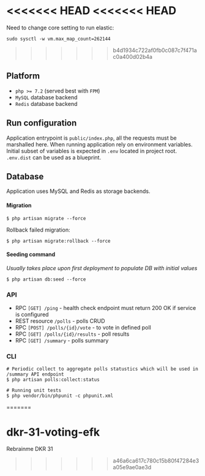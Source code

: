 <<<<<<< HEAD
<<<<<<< HEAD
=======
Need to change core setting to run elastic:
```shell script
sudo sysctl -w vm.max_map_count=262144
```

>>>>>>> b4d1934c722af0fb0c087c7f471ac0a400d02b4a
## Platform
* `php >= 7.2` (served best with `FPM`)
* `MySQL` database backend
* `Redis` database backend

## Run configuration
Application entrypoint is `public/index.php`, all the requests must be marshalled here.
When running application rely on environment variables. Initial subset of variables is expected in `.env` located
in project root. `.env.dist` can be used as a blueprint. 

## Database
Application uses MySQL and Redis as storage backends.

#### Migration
```shell script
$ php artisan migrate --force
```
Rollback failed migration:
```
$ php artisan migrate:rollback --force
```

#### Seeding command
*Usually takes place upon first deployment to populate DB with initial values*
```shell script
$ php artisan db:seed --force
```

### API

* RPC `[GET] /ping` - health check endpoint must return 200 OK if service is configured
* REST resource `/polls` - polls CRUD
* RPC `[POST] /polls/{id}/vote` - to vote in defined poll
* RPC `[GET] /polls/{id}/results` - poll results
* RPC `[GET] /summary` - polls summary

### CLI

```
# Periodic collect to aggregate polls statustics which will be used in /summary API endpoint
$ php artisan polls:collect:status

# Running unit tests
$ php vendor/bin/phpunit -c phpunit.xml 
```
=======
# dkr-31-voting-efk
Rebrainme DKR 31
>>>>>>> a46a6ca617c780c15b80f47284e3a05e9ae0ae3d
